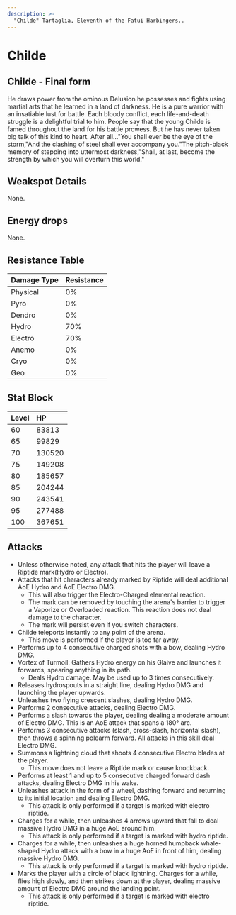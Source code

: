 ```yaml
---
description: >-
  "Childe" Tartaglia, Eleventh of the Fatui Harbingers..
---
```


# Childe

## Childe - Final form

He draws power from the ominous Delusion he possesses and fights using martial arts that he learned in a land of darkness. He is a pure warrior with an insatiable lust for battle. Each bloody conflict, each life-and-death struggle is a delightful trial to him. People say that the young Childe is famed throughout the land for his battle prowess. But he has never taken big talk of this kind to heart. After all..."You shall ever be the eye of the storm,"And the clashing of steel shall ever accompany you."The pitch-black memory of stepping into uttermost darkness,"Shall, at last, become the strength by which you will overturn this world."

## Weakspot Details

None.

## Energy drops

None.

## Resistance Table

| Damage Type | Resistance |
| :--- | :--- |
| Physical | 0% |
| Pyro | 0% |
| Dendro | 0% |
| Hydro | 70% |
| Electro | 70% |
| Anemo | 0% |
| Cryo | 0% |
| Geo | 0% |

## Stat Block

| Level | HP |
| :--- | :--- |
| 60 | 83813 |
| 65 | 99829 |
| 70 | 130520 |
| 75 | 149208 |
| 80 | 185657 |
| 85 | 204244 |
| 90 | 243541 |
| 95 | 277488 |
| 100 | 367651 |

## Attacks

* Unless otherwise noted, any attack that hits the player will leave a Riptide mark(Hydro or Electro).
* Attacks that hit characters already marked by Riptide will deal additional AoE Hydro and AoE Electro DMG. 
  * This will also trigger the Electro-Charged elemental reaction.
  * The mark can be removed by touching the arena's barrier to trigger a Vaporize or Overloaded reaction. This reaction does not deal damage to the character.
  * The mark will persist even if you switch characters.
* Childe teleports instantly to any point of the arena.
  * This move is performed if the player is too far away.
* Performs up to 4 consecutive charged shots with a bow, dealing Hydro DMG.
* Vortex of Turmoil: Gathers Hydro energy on his Glaive and launches it forwards, spearing anything in its path. 
  * Deals Hydro damage. May be used up to 3 times consecutively.
* Releases hydrospouts in a straight line, dealing Hydro DMG and launching the player upwards.
* Unleashes two flying crescent slashes, dealing Hydro DMG.
* Performs 2 consecutive attacks, dealing Electro DMG.
* Performs a slash towards the player, dealing dealing a moderate amount of Electro DMG. This is an AoE attack that spans a 180° arc.
* Performs 3 consecutive attacks (slash, cross-slash, horizontal slash), then throws a spinning polearm forward. All attacks in this skill deal Electro DMG.
* Summons a lightning cloud that shoots 4 consecutive Electro blades at the player.
  * This move does not leave a Riptide mark or cause knockback.
* Performs at least 1 and up to 5 consecutive charged forward dash attacks, dealing Electro DMG in his wake.
* Unleashes attack in the form of a wheel, dashing forward and returning to its initial location and dealing Electro DMG.
  * This attack is only performed if a target is marked with electro riptide.
* Charges for a while, then unleashes 4 arrows upward that fall to deal massive Hydro DMG in a huge AoE around him.
  * This attack is only performed if a target is marked with hydro riptide.
* Charges for a while, then unleashes a huge horned humpback whale-shaped Hydro attack with a bow in a huge AoE in front of him, dealing massive Hydro DMG.
  * This attack is only performed if a target is marked with hydro riptide.
* Marks the player with a circle of black lightning. Charges for a while, flies high slowly, and then strikes down at the player, dealing massive amount of Electro DMG around the landing point.
  * This attack is only performed if a target is marked with electro riptide.
